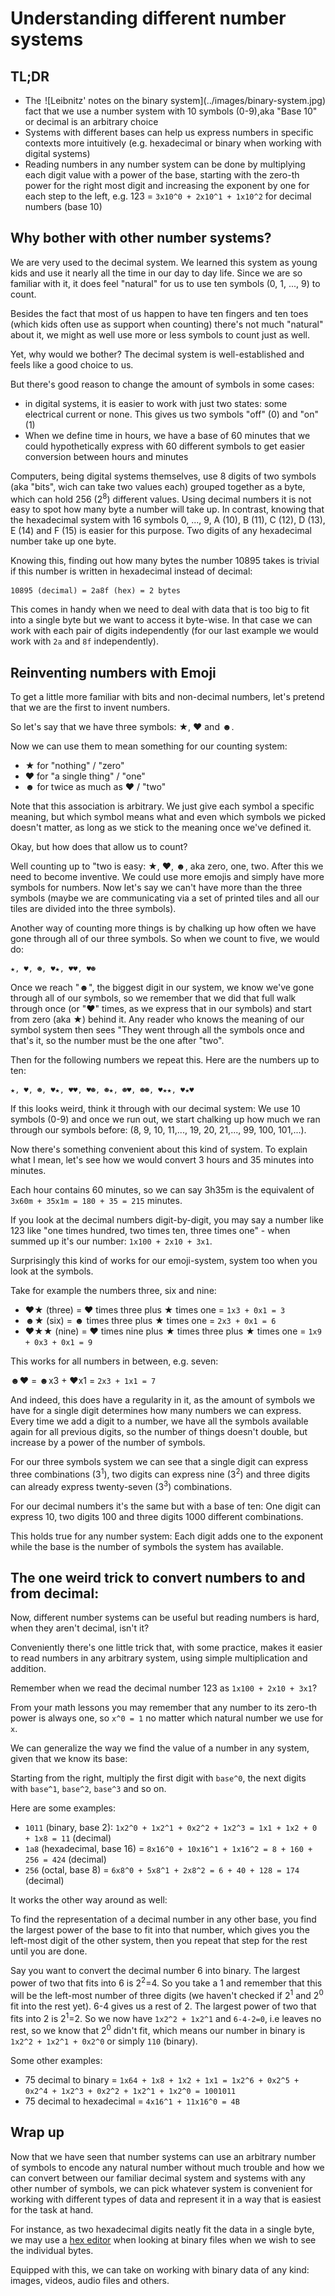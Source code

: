 <!-- Understanding different number systems -->
# Understanding different number systems

## TL;DR

<div style="float:right">
![Leibnitz' notes on the binary system](../images/binary-system.jpg)
</div>

* The fact that we use a number system with 10 symbols (0-9),aka "Base 10" or decimal is an arbitrary choice
* Systems with different bases can help us express numbers in specific contexts more intuitively (e.g. hexadecimal or binary when working with digital systems)
* Reading numbers in any number system can be done by multiplying each digit value with a power of the base, starting with the zero-th power for the right most digit and increasing the exponent by one for each step to the left, e.g. 123 = `3x10^0 + 2x10^1 + 1x10^2` for decimal numbers (base 10)

## Why bother with other number systems?

We are very used to the decimal system. We learned this system as young kids and use it nearly all the time in our day to day life. Since we are so familiar with it, it does feel "natural" for us to use ten symbols (0, 1, ..., 9) to count.

Besides the fact that most of us happen to have ten fingers and ten toes (which kids often use as support when counting) there's not much "natural" about it, we might as well use more or less symbols to count just as well.

Yet, why would we bother? The decimal system is well-established and feels like a good choice to us.

But there's good reason to change the amount of symbols in some cases:

* in digital systems, it is easier to work with just two states: some electrical current or none. This gives us two symbols "off" (0) and "on" (1)
* When we define time in hours, we have a base of 60 minutes that we could hypothetically express with 60 different symbols to get easier conversion between hours and minutes

Computers, being digital systems themselves, use 8 digits of two symbols (aka "bits", wich can take two values each) grouped together as a byte, which can hold 256 (2<sup>8</sup>) different values.
Using decimal numbers it is not easy to spot how many byte a number will take up. In contrast, knowing that the hexadecimal system with 16 symbols 0, ..., 9, A (10), B (11), C (12), D (13), E (14) and F (15) is easier for this purpose. Two digits of any hexadecimal number take up one byte.

Knowing this, finding out how many bytes the number 10895 takes is trivial if this number is written in hexadecimal instead of decimal:

```
10895 (decimal) = 2a8f (hex) = 2 bytes
```

This comes in handy when we need to deal with data that is too big to fit into a single byte but we want to access it byte-wise. In that case we can work with each pair of digits independently (for our last example we would work with `2a` and `8f` independently).

## Reinventing numbers with Emoji

To get a little more familiar with bits and non-decimal numbers, let's pretend that we are the first to invent numbers.

So let's say that we have three symbols: ★, ♥ and ☻.

Now we can use them to mean something for our counting system:

* ★ for "nothing" / "zero"
* ♥ for "a single thing" / "one"
* ☻ for twice as much as ♥ / "two"

Note that this association is arbitrary. We just give each symbol a specific meaning, but which symbol means what and even which symbols we picked doesn't matter, as long as we stick to the meaning once we've defined it.

Okay, but how does that allow us to count?

Well counting up to "two is easy: ★, ♥, ☻,  aka zero, one, two.
After this we need to become inventive. We could use more emojis and simply have more symbols for numbers. Now let's say we can't have more than the three symbols (maybe we are communicating via a set of printed tiles and all our tiles are divided into the three symbols).

Another way of counting more things is by chalking up how often we have gone through all of our three symbols.  So when we count to five, we would do:

```
★, ♥, ☻, ♥★, ♥♥, ♥☻
```

Once we reach "☻", the biggest digit in our system, we know we've gone through all of our symbols, so we remember that we did that full walk through once (or "♥" times, as we express that in our symbols) and start from zero (aka ★) behind it. Any reader who knows the meaning of our symbol system then sees "They went through all the symbols once and that's it, so the number must be the one after "two".

Then for the following numbers we repeat this. Here are the numbers up to ten:

```
★, ♥, ☻, ♥★, ♥♥, ♥☻, ☻★, ☻♥, ☻☻, ♥★★, ♥★♥
```

If this looks weird, think it through with our decimal system: We use 10 symbols (0-9) and once we run out, we start chalking up how much we ran through our symbols before: (8, 9, 10, 11,..., 19, 20, 21,..., 99, 100, 101,...).

Now there's something convenient about this kind of system. To explain what I mean, let's see how we would convert 3 hours and 35 minutes into minutes.

Each hour contains 60 minutes, so we can say 3h35m is the equivalent of `3x60m + 35x1m = 180 + 35 = 215` minutes.

If you look at the decimal numbers digit-by-digit, you may say a number like 123 like "one times hundred, two times ten,  three times one" - when summed up it's our number: `1x100 + 2x10 + 3x1`.

Surprisingly this kind of works for our emoji-system,  system too when you look at the symbols.

Take for example the numbers three, six and nine:

* ♥★ (three) = ♥ times three plus ★ times one = `1x3 + 0x1 = 3`
* ☻★ (six) = ☻ times three plus ★ times one = `2x3 + 0x1 = 6`
* ♥★★ (nine) = ♥ times nine plus ★ times three plus ★ times one = `1x9 + 0x3 + 0x1 = 9`

This works for all numbers in between, e.g. seven:

☻♥ = ☻x3 + ♥x1 = `2x3 + 1x1 = 7`

And indeed, this does have a regularity in it, as the amount of symbols we have for a single digit determines how many numbers we can express. Every time we add a digit to a number, we have all the symbols available again for all previous digits, so the number of things doesn't double, but increase by a power of the number of symbols.

For our three symbols system we can see that a single digit can express three combinations (3<sup>1</sup>), two digits can express nine (3<sup>2</sup>) and three digits can already express twenty-seven (3<sup>3</sup>) combinations.

For our decimal numbers it's the same but with a base of ten: One digit can express 10, two digits 100 and three digits 1000 different combinations.

This holds true for any number system: Each digit adds one to the exponent while the base is the number of symbols the system has available.

## The one weird trick to convert numbers to and from decimal:

Now, different number systems can be useful but reading numbers is hard, when they aren't decimal, isn't it?

Conveniently there's one little trick that, with some practice, makes it easier to read numbers in any arbitrary system, using simple multiplication and addition.

Remember when we read the decimal number 123 as `1x100 + 2x10 + 3x1`?

From your math lessons you may remember that any number to its zero-th power is always one, so `x^0 = 1` no matter which natural number we use for `x`.

We can generalize the way we find the value of a number in any system, given that we know its base:

Starting from the right, multiply the first digit with `base^0`, the next digits with `base^1`, `base^2`, `base^3` and so on.

Here are some examples:

* `1011` (binary, base 2): `1x2^0 + 1x2^1 + 0x2^2 + 1x2^3 = 1x1 + 1x2 + 0 + 1x8 = 11` (decimal)
* `1a8` (hexadecimal, base 16) = `8x16^0 + 10x16^1 + 1x16^2 = 8 + 160 + 256 = 424` (decimal)
* `256` (octal, base 8) = `6x8^0 + 5x8^1 + 2x8^2 = 6 + 40 + 128 = 174` (decimal)

It works the other way around as well:

To find the representation of a decimal number in any other base, you find the largest power of the base to fit into that number, which gives you the left-most digit of the other system, then you repeat that step for the rest until you are done.

Say you want to convert the decimal number 6 into binary.
The largest power of two that fits into 6 is 2<sup>2</sup>=4. So you take a 1 and remember that this will be the left-most number of three digits (we haven't checked if 2<sup>1</sup> and 2<sup>0</sup> fit into the rest yet).
6-4 gives us a rest of 2. The largest power of two that fits into 2 is 2<sup>1</sup>=2. So we now have `1x2^2 + 1x2^1` and `6-4-2=0`, i.e leaves no rest, so we know that 2<sup>0</sup> didn't fit, which means our number in binary is `1x2^2 + 1x2^1 + 0x2^0` or simply `110` (binary).

Some other examples:

* 75 decimal to binary = `1x64 + 1x8 + 1x2 + 1x1 = 1x2^6 + 0x2^5 + 0x2^4 + 1x2^3 + 0x2^2 + 1x2^1 + 1x2^0 = 1001011`
* 75 decimal to hexadecimal = `4x16^1 + 11x16^0 = 4B`

## Wrap up

Now that we have seen that number systems can use an arbitrary number of symbols to encode any natural number without much trouble and how we can convert between our familiar decimal system and systems with any other number of symbols, we can pick whatever system is convenient for working with different types of data and represent it in a way that is easiest for the task at hand.

For instance, as two hexadecimal digits neatly fit the data in a single byte, we may use a [hex editor](https://en.m.wikipedia.org/wiki/Hex_editor) when looking at binary files when we wish to see the individual bytes.

Equipped with this, we can take on working with binary data of any kind: images, videos, audio files and others.
